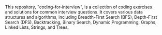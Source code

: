 This repository, "coding-for-interview", is a collection of coding exercises and solutions for common interview questions. It covers various data structures and algorithms, including Breadth-First Search (BFS), Depth-First Search (DFS), Backtracking, Binary Search, Dynamic Programming, Graphs, Linked Lists, Strings, and Trees.